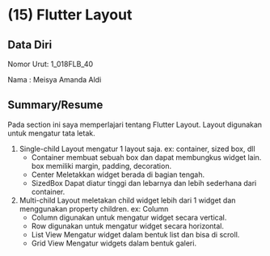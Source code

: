 # (15) Flutter Layout
## Data Diri
Nomor Urut: 1_018FLB_40

Nama : Meisya Amanda Aldi

## Summary/Resume
Pada section ini saya memperlajari tentang Flutter Layout. Layout digunakan untuk mengatur tata letak.
1. Single-child Layout
mengatur 1 layout saja. ex: container, sized box, dll
    - Container
    membuat sebuah box dan dapat membungkus widget lain. box memiliki margin, padding, decoration.
    - Center
    Meletakkan widget berada di bagian tengah.
    - SizedBox
    Dapat diatur tinggi dan lebarnya dan lebih sederhana dari container.
2. Multi-child Layout
meletakan child widget lebih dari 1 widget dan menggunakan property children. ex: Column
    - Column
    digunakan untuk mengatur widget secara vertical.
    - Row 
    digunakan untuk mengatur widget secara horizontal.
    - List View
    Mengatur widget dalam bentuk list dan bisa di scroll.
    - Grid View
    Mengatur widgets dalam bentuk galeri.
